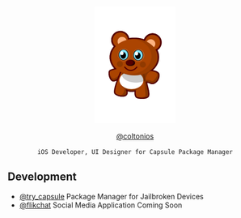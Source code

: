 <div align="center">

<img src="https://github.com/coltonios/coltonios.github.io/blob/master/CydiaIcon.png" width="160" height="230" />

[@coltonios](https://twitter.com/coltonios)

``` 
iOS Developer, UI Designer for Capsule Package Manager
```

</div>

## Development

- [@try_capsule](https://twitter.com/try_capsule) Package Manager for Jailbroken Devices</br>
- [@flikchat](https://instagram.com/flikchat) Social Media Application Coming Soon</br>
